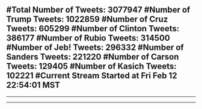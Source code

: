 #Total Number of Tweets: 3077947 
#Number of Trump Tweets: 1022859
#Number of Cruz Tweets: 605299
#Number of Clinton Tweets: 386177
#Number of Rubio Tweets: 314500
#Number of Jeb! Tweets: 296332
#Number of Sanders Tweets: 221220
#Number of Carson Tweets: 129405
#Number of Kasich Tweets: 102221
#Current Stream Started at Fri Feb 12 22:54:01 MST
---
---
---
